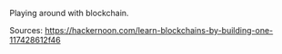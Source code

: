 Playing around with blockchain.

Sources:
https://hackernoon.com/learn-blockchains-by-building-one-117428612f46
